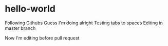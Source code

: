# hello-world
Following Githubs
Guess I'm doing alright
  Testing tabs to spaces
Editing in master branch

Now I'm editing before pull request
